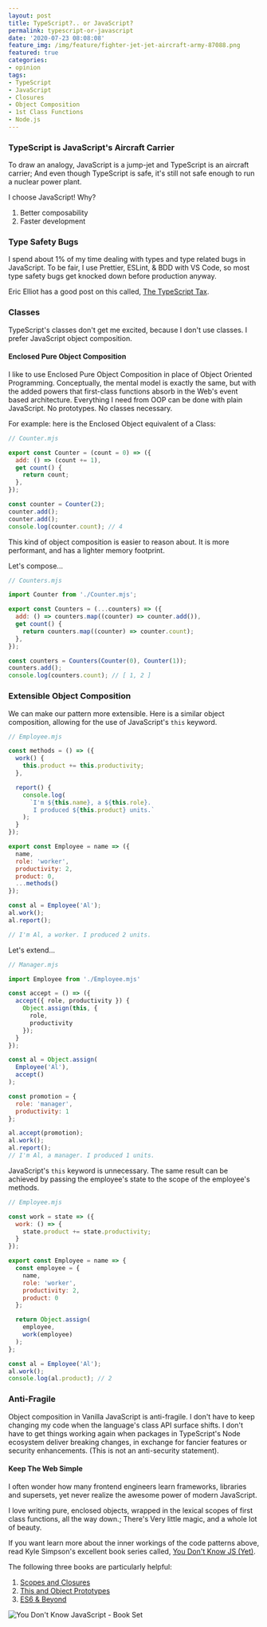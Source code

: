 ```yaml
---
layout: post
title: TypeScript?.. or JavaScript?
permalink: typescript-or-javascript
date: '2020-07-23 08:08:08'
feature_img: /img/feature/fighter-jet-jet-aircraft-army-87088.png
featured: true
categories:
- opinion
tags:
- TypeScript
- JavaScript
- Closures
- Object Composition
- 1st Class Functions
- Node.js
---
```


### TypeScript is JavaScript's Aircraft Carrier

To draw an analogy, JavaScript is a jump-jet and TypeScript is an aircraft carrier; And even though TypeScript is safe, it's still not safe enough to run a nuclear power plant.

I choose JavaScript! Why?  
  
1. Better composability
2. Faster development

### Type Safety Bugs

I spend about 1% of my time dealing with types and type related bugs in JavaScript. To be fair, I use Prettier, ESLint, & BDD with VS Code, so most type safety bugs get knocked down before production anyway.

Eric Elliot has a good post on this called, [The TypeScript Tax](https://medium.com/javascript-scene/the-typescript-tax-132ff4cb175b).

### Classes

TypeScript's classes don't get me excited, because I don't use classes. I prefer JavaScript object composition.

#### Enclosed Pure Object Composition 

I like to use Enclosed Pure Object Composition in place of Object Oriented Programming. Conceptually, the mental model is exactly the same, but with the added powers that first-class functions absorb in the Web's event based architecture. Everything I need from OOP can be done with plain JavaScript. No prototypes. No classes necessary.

For example: here is the Enclosed Object equivalent of a Class:

```js
// Counter.mjs

export const Counter = (count = 0) => ({
  add: () => (count += 1),
  get count() {
    return count;
  },
});

const counter = Counter(2);
counter.add();
counter.add();
console.log(counter.count); // 4
```

This kind of object composition is easier to reason about. It is more performant, and has a lighter memory footprint.

Let's compose...

```js
// Counters.mjs

import Counter from './Counter.mjs';

export const Counters = (...counters) => ({
  add: () => counters.map((counter) => counter.add()),
  get count() {
    return counters.map((counter) => counter.count);
  },
});

const counters = Counters(Counter(0), Counter(1));
counters.add();
console.log(counters.count); // [ 1, 2 ]
```

### Extensible Object Composition

We can make our pattern more extensible. Here is a similar object composition, allowing for the use of JavaScript's `this` keyword.

```js
// Employee.mjs

const methods = () => ({
  work() {
    this.product += this.productivity;
  },

  report() {
    console.log(
      `I'm ${this.name}, a ${this.role}.
       I produced ${this.product} units.`
    );
  }
});

export const Employee = name => ({
  name,
  role: 'worker',
  productivity: 2,
  product: 0,
  ...methods()
});

const al = Employee('Al');
al.work();
al.report();

// I'm Al, a worker. I produced 2 units.
```

Let's extend...


```js
// Manager.mjs

import Employee from './Employee.mjs'

const accept = () => ({
  accept({ role, productivity }) {
    Object.assign(this, {
      role,
      productivity
    });
  }
});

const al = Object.assign(
  Employee('Al'),
  accept()
);

const promotion = {
  role: 'manager',
  productivity: 1
};

al.accept(promotion);
al.work();
al.report();
// I'm Al, a manager. I produced 1 units.
```

JavaScript's `this` keyword is unnecessary. The same result can be achieved by passing the employee's state to the scope of the employee's methods.

```js
// Employee.mjs

const work = state => ({
  work: () => {
    state.product += state.productivity;
  }
});

export const Employee = name => {
  const employee = {
    name,
    role: 'worker',
    productivity: 2,
    product: 0
  };

  return Object.assign(
    employee,
    work(employee)
  );
};

const al = Employee('Al');
al.work();
console.log(al.product); // 2
```

### Anti-Fragile

Object composition in Vanilla JavaScript is anti-fragile. I don't have to keep changing my code when the language's class API surface shifts. I don't have to get things working again when packages in TypeScript's Node ecosystem deliver breaking changes, in exchange for fancier features or security enhancements. (This is not an anti-security statement).

#### Keep The Web Simple

I often wonder how many frontend engineers learn frameworks, libraries and supersets, yet never realize the awesome power of modern JavaScript. 

I love writing pure, enclosed objects, wrapped in the lexical scopes of first class functions, all the way down.; There's Very little magic, and a whole lot of beauty.

If you want learn more about the inner workings of the code patterns above, read Kyle Simpson's excellent book series called, [You Don't Know JS (Yet)](https://github.com/getify/You-Dont-Know-JS).

The following three books are particularly helpful:

1. [Scopes and Closures](https://www.amazon.com/dp/B08634PZ3N?tag=duckduckgo-brave-20&linkCode=osi&th=1&psc=1)
2. [This and Object Prototypes](https://www.amazon.com/You-Dont-Know-JS-Prototypes/dp/1491904151/ref=pd_sbs_14_4/142-5566885-7736938?_encoding=UTF8&pd_rd_i=1491904151&pd_rd_r=f28c61fb-1557-47f9-9aed-e29bdbac1b82&pd_rd_w=f7qyZ&pd_rd_wg=wwrV8&pf_rd_p=bdc67ba8-ab69-42ee-b8d8-8f5336b36a83&pf_rd_r=XJ882256VAPZ0WA58CE5&psc=1&refRID=XJ882256VAPZ0WA58CE5)
3. [ES6 & Beyond](https://www.amazon.com/Kyle-Simpson/dp/1491904240/ref=sr_1_3?dchild=1&keywords=you+dont+know+javascript&qid=1595438516&s=digital-text&sr=1-3-catcorr)

![You Don't Know JavaScript - Book Set](https://images-na.ssl-images-amazon.com/images/I/51llKt2oJEL._SX333_BO1,204,203,200_.jpg)
